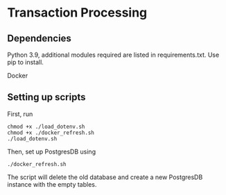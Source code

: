 # Transaction Processing

## Dependencies

Python 3.9, additional modules required are listed in requirements.txt. Use pip to install.

Docker

## Setting up scripts

First, run

```{.bash}
chmod +x ./load_dotenv.sh
chmod +x ./docker_refresh.sh
./load_dotenv.sh
```

Then, set up PostgresDB using

```{.bash}
./docker_refresh.sh
```

The script will delete the old database and create a new PostgresDB instance with the empty tables.